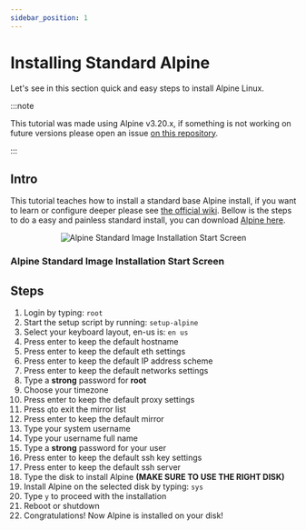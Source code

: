 ```yaml
---
sidebar_position: 1
---
```


# Installing Standard Alpine

Let's see in this section quick and easy steps to install Alpine Linux.

:::note

This tutorial was made using Alpine v3.20.x, if something is not working on future versions
please open an issue [on this repository](https://github.com/cassiofb-dev/cassio-souza).

:::

## Intro

This tutorial teaches how to install a standard base Alpine install, if you want to learn or configure deeper please see [the official wiki](https://wiki.alpinelinux.org/wiki/Installation). Bellow is the steps to do a easy and painless standard install, you can download [Alpine here](https://www.alpinelinux.org/downloads/).

<p align="center">
    <img alt="Alpine Standard Image Installation Start Screen" src="/img/alpine_install.png"/>
    <h3>Alpine Standard Image Installation Start Screen</h3>
</p>

## Steps

1. Login by typing: ``root``
2. Start the setup script by running: ``setup-alpine``
3. Select your keyboard layout, en-us is: ``en us``
4. Press enter to keep the default hostname
5. Press enter to keep the default eth settings
6. Press enter to keep the default IP address scheme
7. Press enter to keep the default networks settings
8. Type a **strong** password for **root**
9. Choose your timezone
10. Press enter to keep the default proxy settings
11. Press ``q``to exit the mirror list
12. Press enter to keep the default mirror
13. Type your system username
14. Type your username full name
15. Type a **strong** password for your user
16. Press enter to keep the default ssh key settings
17. Press enter to keep the default ssh server
18. Type the disk to install Alpine **(MAKE SURE TO USE THE RIGHT DISK)**
19. Install Alpine on the selected disk by typing: ``sys``
20. Type ``y`` to proceed with the installation
21. Reboot or shutdown
22. Congratulations! Now Alpine is installed on your disk!
